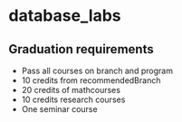 # database_labs

## Graduation requirements
* Pass all courses on branch and program
* 10 credits from recommendedBranch
* 20 credits of mathcourses
* 10 credits research courses
* One seminar course
